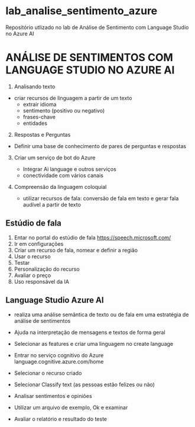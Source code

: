 # lab_analise_sentimento_azure
Repositório utlizado no lab de Análise de Sentimento com Language Studio no Azure AI

# ANÁLISE DE SENTIMENTOS COM LANGUAGE STUDIO NO AZURE AI

1. Analisando texto
 - criar recursos de linguagem a partir de um texto
    - extrair idioma
    - sentimento (positivo ou negativo)
    - frases-chave
    - entidades

2. Respostas e Perguntas
 - Definir uma base de conhecimento de pares de perguntas e respostas

3. Criar um serviço de bot do Azure
    - Integrar Ai language e outros serviços
    - conectividade com vários canais

4. Compreensão da linguagem coloquial
    - utilizar recursos de fala: conversão de fala em texto e gerar fala audível a partir de texto
    
## Estúdio de fala

1. Entar no portal do estúdio de fala https://speech.microsoft.com/
2. Ir em configurações
3. Criar um recurso de fala, nomear e definir a região
4. Usar o recurso
5. Testar
6. Personalização do recurso
7. Avaliar o preço
8. Uso responsável da IA

## Language Studio Azure AI
 - realiza uma análise semântica de texto ou de fala em uma estratégia de análise de sentimentos
 - Ajuda na interpretação de mensagens e textos de forma geral

 - Selecionar as features e criar uma linguagem no create language
 - Entrar no serviço cognitivo do Azure language.cognitive.azure.com/home
 - Selecionar o recurso criado
 - Selecionar Classify text (as pessoas estão felizes ou não)
 - Analisar sentimentos e opiniões 
 - Utilizar um arquivo de exemplo, Ok e examinar
 - Avaliar o relatório e resultado do teste
